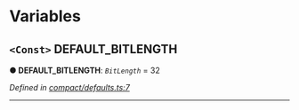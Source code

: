 

# Variables

<a id="default_bitlength"></a>

## `<Const>` DEFAULT_BITLENGTH

**● DEFAULT_BITLENGTH**: *`BitLength`* = 32

*Defined in [compact/defaults.ts:7](https://github.com/polkadot-js/common/blob/477be90/packages/util/src/compact/defaults.ts#L7)*

___


